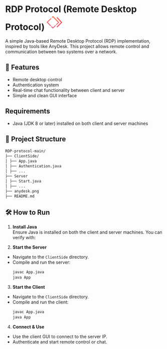 # RDP Protocol (Remote Desktop Protocol) <img src="anydesk.png" alt="Logo" width="50" height="50"/>



A simple Java-based Remote Desktop Protocol (RDP) implementation, inspired by tools like AnyDesk. This project allows remote control and communication between two systems over a network.

## 🚀 Features

- Remote desktop control
- Authentication system
- Real-time chat functionality between client and server
- Simple and clean GUI interface

## Requirements

- Java (JDK 8 or later) installed on both client and server machines

## 📁 Project Structure
```
RDP-protocol-main/
├── ClientSide/
│ ├── App.java
│ ├── Authentication.java
│ ├── ...
├── Server
│ ├── Start.java
│ ├── ...
├── anydesk.png
├── README.md
```

## 🛠️ How to Run

1. **Install Java**  
   Ensure Java is installed on both the client and server machines. You can verify with:

2. **Start the Server**  
- Navigate to the `ClientSide` directory.
- Compile and run the server:
  ```bash
  javac App.java
  java App
  ```

3. **Start the Client**  
- Navigate to the `ClientSide` directory.
- Compile and run the client:
  ```bash
  javac App.java
  java App
  ```

4. **Connect & Use**  
- Use the client GUI to connect to the server IP.
- Authenticate and start remote control or chat.
